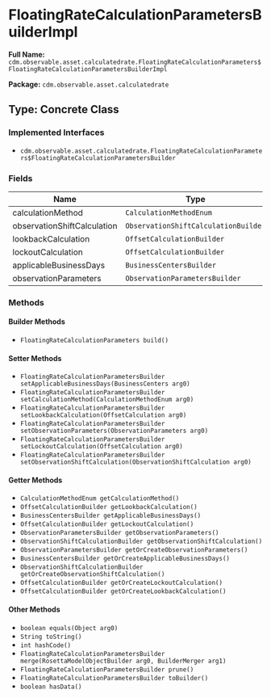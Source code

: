 # FloatingRateCalculationParametersBuilderImpl

**Full Name:** `cdm.observable.asset.calculatedrate.FloatingRateCalculationParameters$FloatingRateCalculationParametersBuilderImpl`

**Package:** `cdm.observable.asset.calculatedrate`

## Type: Concrete Class

### Implemented Interfaces

- `cdm.observable.asset.calculatedrate.FloatingRateCalculationParameters$FloatingRateCalculationParametersBuilder`

### Fields

| Name | Type | Description |
|------|------|-------------|
| calculationMethod | `CalculationMethodEnum` |  |
| observationShiftCalculation | `ObservationShiftCalculationBuilder` |  |
| lookbackCalculation | `OffsetCalculationBuilder` |  |
| lockoutCalculation | `OffsetCalculationBuilder` |  |
| applicableBusinessDays | `BusinessCentersBuilder` |  |
| observationParameters | `ObservationParametersBuilder` |  |

### Methods

#### Builder Methods

- `FloatingRateCalculationParameters build()`

#### Setter Methods

- `FloatingRateCalculationParametersBuilder setApplicableBusinessDays(BusinessCenters arg0)`
- `FloatingRateCalculationParametersBuilder setCalculationMethod(CalculationMethodEnum arg0)`
- `FloatingRateCalculationParametersBuilder setLookbackCalculation(OffsetCalculation arg0)`
- `FloatingRateCalculationParametersBuilder setObservationParameters(ObservationParameters arg0)`
- `FloatingRateCalculationParametersBuilder setLockoutCalculation(OffsetCalculation arg0)`
- `FloatingRateCalculationParametersBuilder setObservationShiftCalculation(ObservationShiftCalculation arg0)`

#### Getter Methods

- `CalculationMethodEnum getCalculationMethod()`
- `OffsetCalculationBuilder getLookbackCalculation()`
- `BusinessCentersBuilder getApplicableBusinessDays()`
- `OffsetCalculationBuilder getLockoutCalculation()`
- `ObservationParametersBuilder getObservationParameters()`
- `ObservationShiftCalculationBuilder getObservationShiftCalculation()`
- `ObservationParametersBuilder getOrCreateObservationParameters()`
- `BusinessCentersBuilder getOrCreateApplicableBusinessDays()`
- `ObservationShiftCalculationBuilder getOrCreateObservationShiftCalculation()`
- `OffsetCalculationBuilder getOrCreateLockoutCalculation()`
- `OffsetCalculationBuilder getOrCreateLookbackCalculation()`

#### Other Methods

- `boolean equals(Object arg0)`
- `String toString()`
- `int hashCode()`
- `FloatingRateCalculationParametersBuilder merge(RosettaModelObjectBuilder arg0, BuilderMerger arg1)`
- `FloatingRateCalculationParametersBuilder prune()`
- `FloatingRateCalculationParametersBuilder toBuilder()`
- `boolean hasData()`

